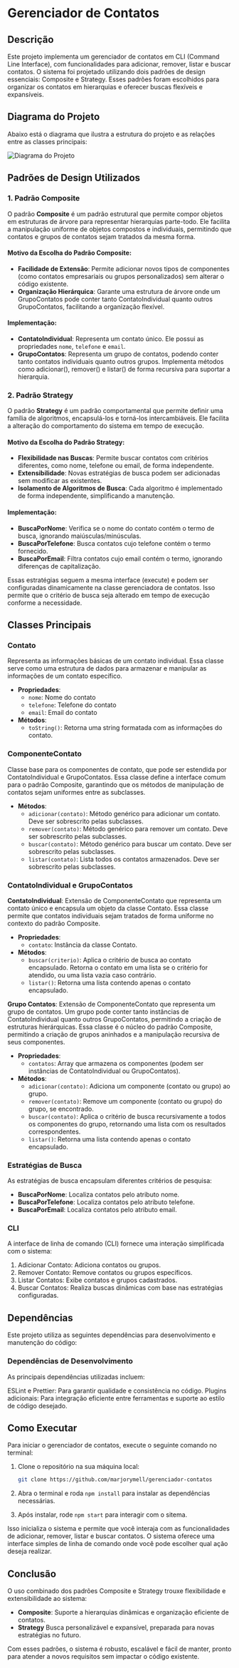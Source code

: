 # Gerenciador de Contatos

## Descrição

Este projeto implementa um gerenciador de contatos em CLI (Command Line Interface), com funcionalidades para adicionar, remover, listar e buscar contatos. O sistema foi projetado utilizando dois padrões de design essenciais: Composite e Strategy. Esses padrões foram escolhidos para organizar os contatos em hierarquias e oferecer buscas flexíveis e expansíveis.

## Diagrama do Projeto

Abaixo está o diagrama que ilustra a estrutura do projeto e as relações entre as classes principais:

![Diagrama do Projeto](src/assets/imgs/diagrama.png)

## Padrões de Design Utilizados

### **1. Padrão Composite**

O padrão **Composite** é um padrão estrutural que permite compor objetos em estruturas de árvore para representar hierarquias parte-todo. Ele facilita a manipulação uniforme de objetos compostos e individuais, permitindo que contatos e grupos de contatos sejam tratados da mesma forma.

#### **Motivo da Escolha do Padrão Composite:**

- **Facilidade de Extensão**: Permite adicionar novos tipos de componentes (como contatos empresariais ou grupos personalizados) sem alterar o código existente.
- **Organização Hierárquica**: Garante uma estrutura de árvore onde um GrupoContatos pode conter tanto ContatoIndividual quanto outros GrupoContatos, facilitando a organização flexível.

#### **Implementação:**

- **ContatoIndividual**: Representa um contato único. Ele possui as propriedades `nome`, `telefone` e `email`.
- **GrupoContatos**: Representa um grupo de contatos, podendo conter tanto contatos individuais quanto outros grupos. Implementa métodos como adicionar(), remover() e listar() de forma recursiva para suportar a hierarquia.

### **2. Padrão Strategy**

O padrão **Strategy** é um padrão comportamental que permite definir uma família de algoritmos, encapsulá-los e torná-los intercambiáveis. Ele facilita a alteração do comportamento do sistema em tempo de execução.

#### **Motivo da Escolha do Padrão Strategy:**

- **Flexibilidade nas Buscas**: Permite buscar contatos com critérios diferentes, como nome, telefone ou email, de forma independente.
- **Extensibilidade**: Novas estratégias de busca podem ser adicionadas sem modificar as existentes.
- **Isolamento de Algoritmos de Busca**: Cada algoritmo é implementado de forma independente, simplificando a manutenção.

#### **Implementação:**

- **BuscaPorNome**: Verifica se o nome do contato contém o termo de busca, ignorando maiúsculas/minúsculas.
- **BuscaPorTelefone**: Busca contatos cujo telefone contém o termo fornecido.
- **BuscaPorEmail**: Filtra contatos cujo email contém o termo, ignorando diferenças de capitalização.

Essas estratégias seguem a mesma interface (execute) e podem ser configuradas dinamicamente na classe gerenciadora de contatos. Isso permite que o critério de busca seja alterado em tempo de execução conforme a necessidade.

## Classes Principais

### **Contato**

Representa as informações básicas de um contato individual. Essa classe serve como uma estrutura de dados para armazenar e manipular as informações de um contato específico.

- **Propriedades**:
  - `nome`: Nome do contato
  - `telefone`: Telefone do contato
  - `email`: Email do contato
- **Métodos**:
  - `toString()`: Retorna uma string formatada com as informações do contato.

### **ComponenteContato**

Classe base para os componentes de contato, que pode ser estendida por ContatoIndividual e GrupoContatos. Essa classe define a interface comum para o padrão Composite, garantindo que os métodos de manipulação de contatos sejam uniformes entre as subclasses.

- **Métodos**:
  - `adicionar(contato)`: Método genérico para adicionar um contato. Deve ser sobrescrito pelas subclasses.
  - `remover(contato)`: Método genérico para remover um contato. Deve ser sobrescrito pelas subclasses.
  - `buscar(contato)`: Método genérico para buscar um contato. Deve ser sobrescrito pelas subclasses.
  - `listar(contato)`: Lista todos os contatos armazenados. Deve ser sobrescrito pelas subclasses.

### **ContatoIndividual e GrupoContatos**

**ContatoIndividual**: Extensão de ComponenteContato que representa um contato único e encapsula um objeto da classe Contato. Essa classe permite que contatos individuais sejam tratados de forma uniforme no contexto do padrão Composite.

- **Propriedades**:
  - `contato`: Instância da classe Contato.
- **Métodos**:
  - `buscar(criterio)`: Aplica o critério de busca ao contato encapsulado. Retorna o contato em uma lista se o critério for atendido, ou uma lista vazia caso contrário.
  - `listar()`: Retorna uma lista contendo apenas o contato encapsulado.

**Grupo Contatos**: Extensão de ComponenteContato que representa um grupo de contatos. Um grupo pode conter tanto instâncias de ContatoIndividual quanto outros GrupoContatos, permitindo a criação de estruturas hierárquicas. Essa classe é o núcleo do padrão Composite, permitindo a criação de grupos aninhados e a manipulação recursiva de seus componentes.

- **Propriedades**:
  - `contatos`: Array que armazena os componentes (podem ser instâncias de ContatoIndividual ou GrupoContatos).
- **Métodos**:
  - `adicionar(contato)`: Adiciona um componente (contato ou grupo) ao grupo.
  - `remover(contato)`: Remove um componente (contato ou grupo) do grupo, se encontrado.
  - `buscar(contato)`: Aplica o critério de busca recursivamente a todos os componentes do grupo, retornando uma lista com os resultados correspondentes.
  - `listar()`: Retorna uma lista contendo apenas o contato encapsulado.

### **Estratégias de Busca**

As estratégias de busca encapsulam diferentes critérios de pesquisa:

- **BuscaPorNome**: Localiza contatos pelo atributo nome.
- **BuscaPorTelefone**: Localiza contatos pelo atributo telefone.
- **BuscaPorEmail**: Localiza contatos pelo atributo email.

### **CLI**

A interface de linha de comando (CLI) fornece uma interação simplificada com o sistema:

1. Adicionar Contato: Adiciona contatos ou grupos.
2. Remover Contato: Remove contatos ou grupos específicos.
3. Listar Contatos: Exibe contatos e grupos cadastrados.
4. Buscar Contatos: Realiza buscas dinâmicas com base nas estratégias configuradas.

## Dependências

Este projeto utiliza as seguintes dependências para desenvolvimento e manutenção do código:

### **Dependências de Desenvolvimento**

As principais dependências utilizadas incluem:

ESLint e Prettier: Para garantir qualidade e consistência no código.
Plugins adicionais: Para integração eficiente entre ferramentas e suporte ao estilo de código desejado.

## Como Executar

Para iniciar o gerenciador de contatos, execute o seguinte comando no terminal:

1. Clone o repositório na sua máquina local:

   ```bash
   git clone https://github.com/marjorymell/gerenciador-contatos
   ```

2. Abra o terminal e roda `npm install` para instalar as dependências necessárias.
3. Após instalar, rode `npm start` para interagir com o sitema.

Isso inicializa o sistema e permite que você interaja com as funcionalidades de adicionar, remover, listar e buscar contatos. O sistema oferece uma interface simples de linha de comando onde você pode escolher qual ação deseja realizar.

## Conclusão

O uso combinado dos padrões Composite e Strategy trouxe flexibilidade e extensibilidade ao sistema:

- **Composite**: Suporte a hierarquias dinâmicas e organização eficiente de contatos.
- **Strategy** Busca personalizável e expansível, preparada para novas estratégias no futuro.

Com esses padrões, o sistema é robusto, escalável e fácil de manter, pronto para atender a novos requisitos sem impactar o código existente.
